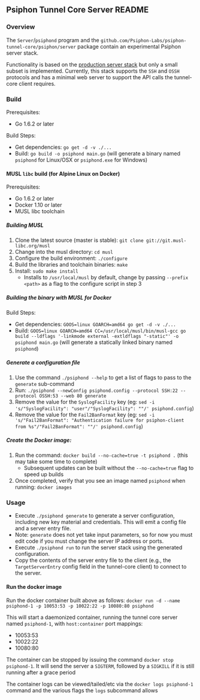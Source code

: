 ## Psiphon Tunnel Core Server README

### Overview
The `Server`/`psiphond` program and the `github.com/Psiphon-Labs/psiphon-tunnel-core/psiphon/server` package contain an experimental Psiphon server stack.

Functionality is based on the [production server stack](https://bitbucket.org/psiphon/psiphon-circumvention-system/src/tip/Server/) but only a small subset is implemented. Currently, this stack supports the `SSH` and `OSSH` protocols and has a minimal web server to support the API calls the tunnel-core client requires.

### Build
Prerequisites:
 - Go 1.6.2 or later

Build Steps:
 - Get dependencies: `go get -d -v ./...`
 - Build: `go build -o psiphond main.go` (will generate a binary named `psiphond` for Linux/OSX  or `psiphond.exe` for Windows)

#### MUSL `libc` build (for Alpine Linux on Docker)
Prerequisites:
 - Go 1.6.2 or later
 - Docker 1.10 or later
 - MUSL libc toolchain

##### Building MUSL
 1. Clone the latest source (master is stable): `git clone git://git.musl-libc.org/musl`
 2. Change into the musl directory: `cd musl`
 3. Configure the build environment: `./configure`
 4. Build the libraries and toolchain binaries: `make`
 5. Install: `sudo make install`
    - Installs to `/usr/local/musl` by default, change by passing `--prefix <path>` as a flag to the configure script in step 3

##### Building the binary with MUSL for Docker
Build Steps:
 - Get dependencies: `GOOS=linux GOARCH=amd64 go get -d -v ./...`
 - Build: `GOOS=linux GOARCH=amd64 CC=/usr/local/musl/bin/musl-gcc go build --ldflags '-linkmode external -extldflags "-static"' -o psiphond main.go` (will generate a statically linked binary named `psiphond`)

##### Generate a configuration file
 1. Use the command `./psiphond --help` to get a list of flags to pass to the `generate` sub-command
 2. Run: `./psiphond --newConfig psiphond.config --protocol SSH:22 --protocol OSSH:53 --web 80 generate`
 3. Remove the value for the `SyslogFacility` key (eg: `sed -i 's/"SyslogFacility": "user"/"SyslogFacility": ""/' psiphond.config`)
 4. Remove the value for the `Fail2BanFormat` key (eg: `sed -i 's/"Fail2BanFormat": "Authentication failure for psiphon-client from %s"/"Fail2BanFormat": ""/' psiphond.config`)

##### Create the Docker image:
 1. Run the command: `docker build --no-cache=true -t psiphond .` (this may take some time to complete)
    - Subsequent updates can be built without the `--no-cache=true` flag to speed up builds
 2. Once completed, verify that you see an image named `psiphond` when running: `docker images`

### Usage
- Execute `./psiphond generate` to generate a server configuration, including new key material and credentials. This will emit a config file and a server entry file.
 - Note: `generate` does not yet take input parameters, so for now you must edit code if you must change the server IP address or ports.
- Execute `./psiphond run` to run the server stack using the generated configuration.
- Copy the contents of the server entry file to the client (e.g., the `TargetServerEntry` config field in the tunnel-core client) to connect to the server.

#### Run the docker image
Run the docker container built above as follows: `docker run -d --name psiphond-1 -p 10053:53 -p 10022:22 -p 10080:80 psiphond`

This will start a daemonized container, running the tunnel core server named `psiphond-1`, with `host:container` port mappings:
 - 10053:53
 - 10022:22
 - 10080:80

 The container can be stopped by issuing the command `docker stop psiphond-1`. It will send the server a `SIGTERM`, followed by a `SIGKILL` if it is still running after a grace period

 The container logs can be viewed/tailed/etc via the `docker logs psiphond-1` command and the various flags the `logs` subcommand allows
